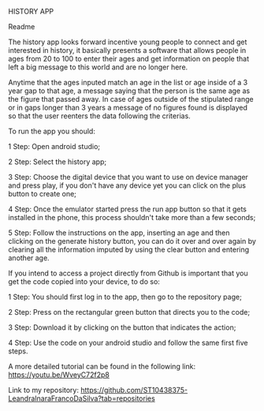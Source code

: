HISTORY APP

Readme

The history app looks forward incentive young people to connect and get interested in history, 
it basically presents a software that allows people in ages from 20 to 100 to enter their ages 
and get information on people that left a big message to this world and are no longer here. 


Anytime that the ages inputed match an age in the list or age inside of a 3 year gap to that age, 
a message saying that the person is the same age as the figure that passed away. In case of ages 
outside of the stipulated range or in gaps longer than 3 years a message of no figures found is 
displayed so that the user reenters the data following the criterias.

To run the app you should:

1 Step: Open android studio;

2 Step: Select the history app; 

3 Step: Choose the digital device that you want to use on device manager and press play, if you 
don't have any device yet you can click on the plus button to create one; 

4 Step: Once the emulator started press the run app button so that it gets installed in the phone, 
this process shouldn't take more than a few seconds;

5 Step: Follow the instructions on the app, inserting an age and then clicking on the generate history 
button, you can do it over and over again by clearing all the information imputed by using the clear 
button and entering another age.

If you intend to access a project directly from Github is important that you get the code copied into 
your device, to do so: 

1 Step: You should first log in to the app, then go to the repository page;

2 Step: Press on the rectangular green button that directs you to the code;

3 Step: Download it by clicking on the button that indicates the action;

4 Step: Use the code on your android studio and follow the same first five steps.


A more detailed tutorial can be found in the following link:  https://youtu.be/WveyC72f2p8

Link to my repository: https://github.com/ST10438375-LeandraInaraFrancoDaSilva?tab=repositories
